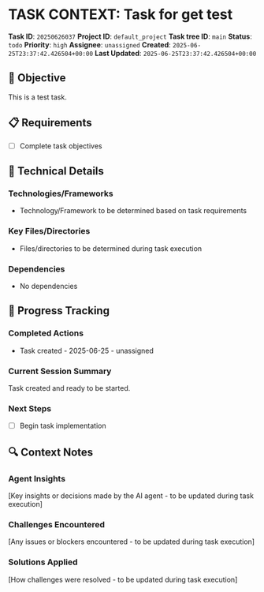 # TASK CONTEXT: Task for get test

**Task ID**: `20250626037`
**Project ID**: `default_project`
**Task tree ID**: `main`
**Status**: `todo`
**Priority**: `high`
**Assignee**: `unassigned`
**Created**: `2025-06-25T23:37:42.426504+00:00`
**Last Updated**: `2025-06-25T23:37:42.426504+00:00`

## 🎯 Objective
This is a test task.

## 📋 Requirements
- [ ] Complete task objectives

## 🔧 Technical Details
### Technologies/Frameworks
- Technology/Framework to be determined based on task requirements

### Key Files/Directories
- Files/directories to be determined during task execution

### Dependencies
- No dependencies

## 🚀 Progress Tracking
### Completed Actions
- Task created - 2025-06-25 - unassigned

### Current Session Summary
Task created and ready to be started.

### Next Steps
- [ ] Begin task implementation

## 🔍 Context Notes
### Agent Insights
[Key insights or decisions made by the AI agent - to be updated during task execution]

### Challenges Encountered
[Any issues or blockers encountered - to be updated during task execution]

### Solutions Applied
[How challenges were resolved - to be updated during task execution]

